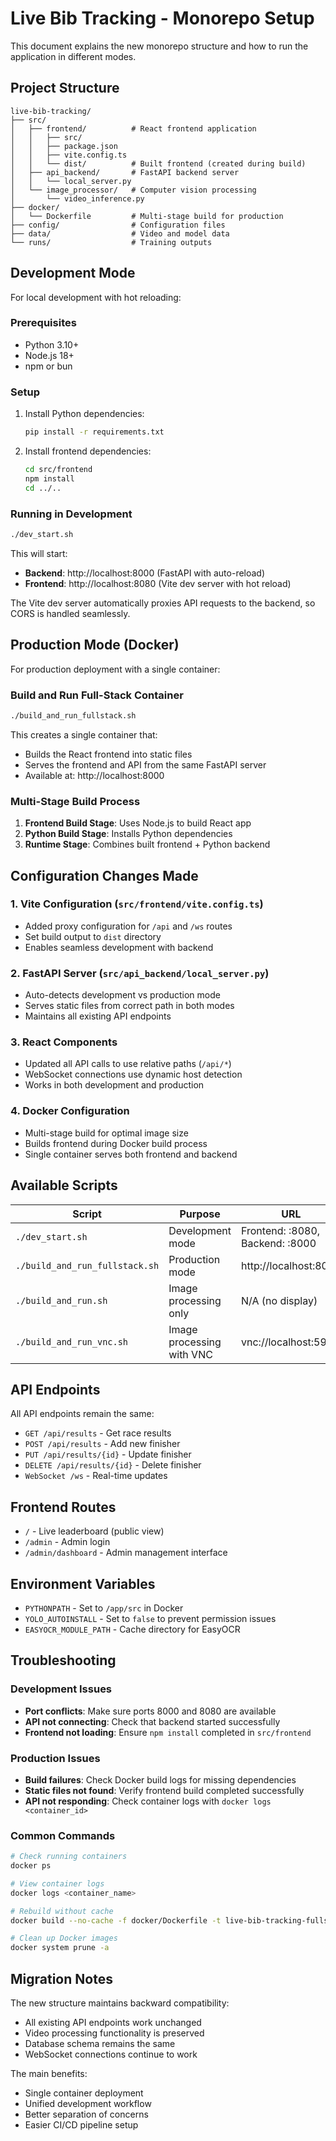 # Live Bib Tracking - Monorepo Setup

This document explains the new monorepo structure and how to run the application in different modes.

## Project Structure

```
live-bib-tracking/
├── src/
│   ├── frontend/          # React frontend application
│   │   ├── src/
│   │   ├── package.json
│   │   ├── vite.config.ts
│   │   └── dist/          # Built frontend (created during build)
│   ├── api_backend/       # FastAPI backend server
│   │   └── local_server.py
│   └── image_processor/   # Computer vision processing
│       └── video_inference.py
├── docker/
│   └── Dockerfile         # Multi-stage build for production
├── config/                # Configuration files
├── data/                  # Video and model data
└── runs/                  # Training outputs
```

## Development Mode

For local development with hot reloading:

### Prerequisites
- Python 3.10+
- Node.js 18+
- npm or bun

### Setup
1. Install Python dependencies:
   ```bash
   pip install -r requirements.txt
   ```

2. Install frontend dependencies:
   ```bash
   cd src/frontend
   npm install
   cd ../..
   ```

### Running in Development
```bash
./dev_start.sh
```

This will start:
- **Backend**: http://localhost:8000 (FastAPI with auto-reload)
- **Frontend**: http://localhost:8080 (Vite dev server with hot reload)

The Vite dev server automatically proxies API requests to the backend, so CORS is handled seamlessly.

## Production Mode (Docker)

For production deployment with a single container:

### Build and Run Full-Stack Container
```bash
./build_and_run_fullstack.sh
```

This creates a single container that:
- Builds the React frontend into static files
- Serves the frontend and API from the same FastAPI server
- Available at: http://localhost:8000

### Multi-Stage Build Process
1. **Frontend Build Stage**: Uses Node.js to build React app
2. **Python Build Stage**: Installs Python dependencies
3. **Runtime Stage**: Combines built frontend + Python backend

## Configuration Changes Made

### 1. Vite Configuration (`src/frontend/vite.config.ts`)
- Added proxy configuration for `/api` and `/ws` routes
- Set build output to `dist` directory
- Enables seamless development with backend

### 2. FastAPI Server (`src/api_backend/local_server.py`)
- Auto-detects development vs production mode
- Serves static files from correct path in both modes
- Maintains all existing API endpoints

### 3. React Components
- Updated all API calls to use relative paths (`/api/*`)
- WebSocket connections use dynamic host detection
- Works in both development and production

### 4. Docker Configuration
- Multi-stage build for optimal image size
- Builds frontend during Docker build process
- Single container serves both frontend and backend

## Available Scripts

| Script | Purpose | URL |
|--------|---------|-----|
| `./dev_start.sh` | Development mode | Frontend: :8080, Backend: :8000 |
| `./build_and_run_fullstack.sh` | Production mode | http://localhost:8000 |
| `./build_and_run.sh` | Image processing only | N/A (no display) |
| `./build_and_run_vnc.sh` | Image processing with VNC | vnc://localhost:5900 |

## API Endpoints

All API endpoints remain the same:
- `GET /api/results` - Get race results
- `POST /api/results` - Add new finisher
- `PUT /api/results/{id}` - Update finisher
- `DELETE /api/results/{id}` - Delete finisher
- `WebSocket /ws` - Real-time updates

## Frontend Routes

- `/` - Live leaderboard (public view)
- `/admin` - Admin login
- `/admin/dashboard` - Admin management interface

## Environment Variables

- `PYTHONPATH` - Set to `/app/src` in Docker
- `YOLO_AUTOINSTALL` - Set to `false` to prevent permission issues
- `EASYOCR_MODULE_PATH` - Cache directory for EasyOCR

## Troubleshooting

### Development Issues
- **Port conflicts**: Make sure ports 8000 and 8080 are available
- **API not connecting**: Check that backend started successfully
- **Frontend not loading**: Ensure `npm install` completed in `src/frontend`

### Production Issues
- **Build failures**: Check Docker build logs for missing dependencies
- **Static files not found**: Verify frontend build completed successfully
- **API not responding**: Check container logs with `docker logs <container_id>`

### Common Commands
```bash
# Check running containers
docker ps

# View container logs
docker logs <container_name>

# Rebuild without cache
docker build --no-cache -f docker/Dockerfile -t live-bib-tracking-fullstack .

# Clean up Docker images
docker system prune -a
```

## Migration Notes

The new structure maintains backward compatibility:
- All existing API endpoints work unchanged
- Video processing functionality is preserved
- Database schema remains the same
- WebSocket connections continue to work

The main benefits:
- Single container deployment
- Unified development workflow
- Better separation of concerns
- Easier CI/CD pipeline setup
